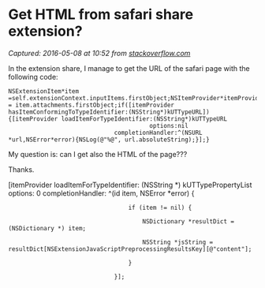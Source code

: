 # Get HTML from safari share extension?

_Captured: 2016-05-08 at 10:52 from [stackoverflow.com](http://stackoverflow.com/questions/31919684/get-html-from-safari-share-extension)_

In the extension share, I manage to get the URL of the safari page with the following code:
    
    
    NSExtensionItem*item =self.extensionContext.inputItems.firstObject;NSItemProvider*itemProvider = item.attachments.firstObject;if([itemProvider hasItemConformingToTypeIdentifier:(NSString*)kUTTypeURL]){[itemProvider loadItemForTypeIdentifier:(NSString*)kUTTypeURL
                                            options:nil
                                  completionHandler:^(NSURL *url,NSError*error){NSLog(@"%@", url.absoluteString);}];}

My question is: can I get also the HTML of the page???

Thanks.

[itemProvider loadItemForTypeIdentifier: (NSString *) kUTTypePropertyList
                                            options: 0
                                  completionHandler: ^(id<NSSecureCoding> item, NSError *error) {

                                      if (item != nil) {

                                          NSDictionary *resultDict = (NSDictionary *) item;

                                          NSString *jsString = resultDict[NSExtensionJavaScriptPreprocessingResultsKey][@"content"];

                                      }

                                  }];
